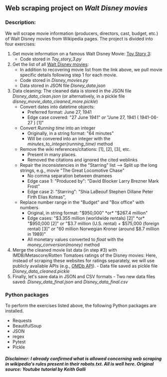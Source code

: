 ## Web scraping project on *Walt Disney movies*

### **Description:** 
We will scrape movie information (producers, directors, cast, budget, etc.) of Walt Disney movies from Wikipedia pages. The project is divided into four exercises:

1. Get movie information on a famous Walt Disney Movie: [Toy Story 3](https://en.wikipedia.org/wiki/Toy_Story_3):
    - Code stored in *Toy_story_3.py*
2. Get the list of all [Walt Disney movies](https://en.wikipedia.org/wiki/List_of_Walt_Disney_Pictures_films):
    - In addition to recovering movie list from the link above, we pull movie specific details following step 1 for each movie.  
    - Code stored in *Disney_movies.py*
    - Data stored in JSON file *Disney_data.json*
3. Data cleaning: The cleaned data is stored in the JSON file *Disney_data_clean.json* (or alternatively, in a pickle file *disney_movie_data_cleaned_more.pickle*)
    - Convert dates into datetime objects: 
        - Preferred format: June 27, 1941
        - Edge case covered: "27 June 1941" *or* "June 27, 1941 ( 1941-06-27 ) [1]" 
    - Convert *Running time* into an integer
        - Originally, in a string format: "64 minutes"
        - Will be convered into an integer with the *minutes_to_integer(running_time)* method
    - Remove the wiki references/citations: [1], [2], [3], etc.
        - Present in many places. 
        - Removed the citations and ignored the cited weblinks
    - Repair the inconsistencies in the "Starring" list --> Split up the long strings, e.g., movie "The Great Locomotive Chase"
        - No comma separation between dnamees
        - Edge case 1: "Produced by": "David Blocker Larry Brezner Mark Frost"
        - Edge case 2: "Starring": "Shia LaBeouf Stephen Dillane Peter Firth Elias Koteas",
    - Replace number range in the "Budget" and "Box office" with numbers
        - Original, in string format: "$950,000" *or* "$267.4 million" 
        - Edge cases: "$3.355 million (worldwide rentals) [2]" *or* "$950,000 [2]" *or* "$3.7 million (U.S. rental) + $575,000 (foreign rental) [3]" *or* "60 million Norwegian Kroner (around $8.7 million in 1989)"
        - All monetary values converted to *float* with the *money_conversion(money)* method
4. Merge the cleaned movie list data (in step #3) with IMDB/Metascore/Rotten Tomatoes ratings of the Disney movies: Here, instead of scraping these websites for ratings separately, we will use publicly available APIs (e.g., [OMDb API](https://www.omdbapi.com/)).
        - Data file saved as pickle file *Disney_data_cleaned.pickle*   
6. Finally, let's save data in JSON and CSV formats
        - Two new data files saved: *Disney_data_final.json* and *Disney_data_final.csv*


### Python packages
To perform the exercises listed above, the following Python packages are installed.
- Requests
- BeautifulSoup
- JSON
- regex
- Pytest
- Pickle



##### *Disclaimer:* I already confirmed what is allowed concerning web scraping in wikipedia's rules present in their robots.txt. All is well here. Original source: Youtube tutorial by Keith Galli
